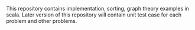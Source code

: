 This repository contains implementation, sorting, graph theory examples in scala.
Later version of this repository will contain unit test case for each problem and other problems.